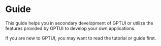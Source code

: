 # Guide

This guide helps you in secondary development of GPTUI 
or utilize the features provided by GPTUI to develop your own applications.

If you are new to GPTUI, you may want to read the tutorial or guide first.
